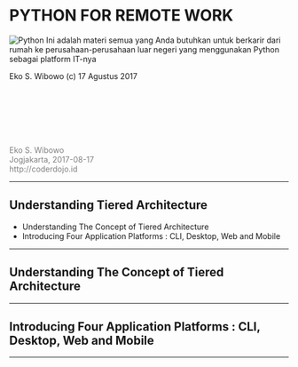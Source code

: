 
# PYTHON FOR REMOTE WORK
<img src="https://www.python.org/static/opengraph-icon-200x200.png" alt="Python"/>
Ini adalah materi semua yang Anda butuhkan untuk berkarir dari rumah ke perusahaan-perusahaan luar negeri yang menggunakan Python sebagai platform IT-nya


Eko S. Wibowo
(c) 17 Agustus 2017


<br/>
<br/>
<br/>
<br/>
<br/>
<br/>
<span style="color:gray">Eko S. Wibowo</span>
<br/>
<span style="color:gray">Jogjakarta, 2017-08-17</span>
<br/>
<span style="color:gray">http://coderdojo.id</span>

---
## Understanding Tiered Architecture
* Understanding The Concept of Tiered Architecture
* Introducing Four Application Platforms : CLI, Desktop, Web and Mobile

---
## Understanding The Concept of Tiered Architecture
 
---
## Introducing Four Application Platforms : CLI, Desktop, Web and Mobile

---
